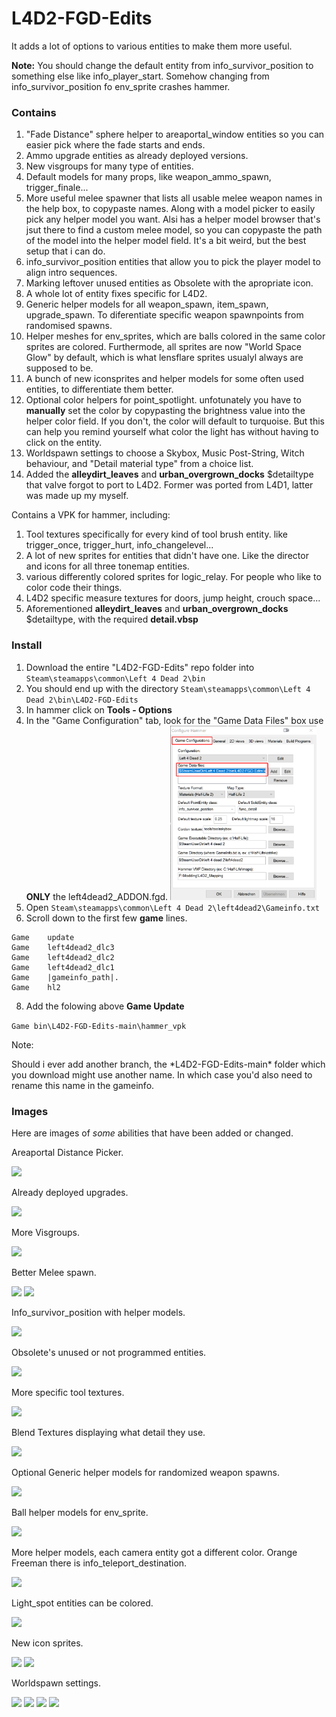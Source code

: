 # L4D2-FGD-Edits
It adds a lot of options to various entities to make them more useful.

**Note:** You should change the default entity from info_survivor_position to something else like info_player_start. Somehow changing from info_survivor_position fo env_sprite crashes hammer.

### Contains
1. "Fade Distance" sphere helper to areaportal_window entities so you can easier pick where the fade starts and ends.
2. Ammo upgrade entities as already deployed versions.
3. New visgroups for many type of entities.
4. Default models for many props, like weapon_ammo_spawn, trigger_finale...
5. More useful melee spawner that lists all usable melee weapon names in the help box, to copypaste names. Along with a model picker to easily pick any helper model you want. Alsi has a helper model browser that's jsut there to find a custom melee model, so you can copypaste the path of the model into the helper model field. It's a bit weird, but the best setup that i can do.
6. info_survivor_position entities that allow you to pick the player model to align intro sequences.
8. Marking leftover unused entities as Obsolete with the apropriate icon.
7. A whole lot of entity fixes specific for L4D2.
8. Generic helper models for all weapon_spawn, item_spawn, upgrade_spawn. To diferentiate specific weapon spawnpoints from randomised spawns.
9. Helper meshes for env_sprites, which are balls colored in the same color sprites are colored. Furthermode, all sprites are now "World Space Glow" by default, which is what lensflare sprites usualyl always are supposed to be.
10. A bunch of new iconsprites and helper models for some often used entities, to differentiate them better. 
11. Optional color helpers for point_spotlight. unfotunately you have to **manually** set the color by copypasting the brightness value into the helper color field. If you don't, the color will default to turquoise. But this can help you remind yourself what color the light has without having to click on the entity.
12. Worldspawn settings to choose a Skybox, Music Post-String, Witch behaviour, and "Detail material type" from a choice list.
13. Added the **alleydirt_leaves** and **urban_overgrown_docks** $detailtype that valve forgot to port to L4D2. Former was ported from L4D1, latter was made up my myself.

Contains a VPK for hammer, including:
1. Tool textures specifically for every kind of tool brush entity. like trigger_once, trigger_hurt, info_changelevel...
2. A lot of new sprites for entities that didn't have one. Like the director and icons for all three tonemap entities.
3. various differently colored sprites for logic_relay. For people who like to color code their things.
4. L4D2 specific measure textures for doors, jump height, crouch space...
5. Aforementioned **alleydirt_leaves** and **urban_overgrown_docks** $detailtype, with the required **detail.vbsp**

### Install
1. Download the entire "L4D2-FGD-Edits" repo folder into ```Steam\steamapps\common\Left 4 Dead 2\bin```
2. You should end up with the directory ```Steam\steamapps\common\Left 4 Dead 2\bin\L4D2-FGD-Edits```
3. In hammer click on **Tools - Options**
4. In the "Game Configuration" tab, look for the "Game Data Files" box use **ONLY** the left4dead2_ADDON.fgd. <img src="pictures/hammer_config.png" width=234/>
6. Open  ```Steam\steamapps\common\Left 4 Dead 2\left4dead2\Gameinfo.txt```
7. Scroll down to the first few **game** lines.
```
Game	update
Game	left4dead2_dlc3
Game	left4dead2_dlc2
Game	left4dead2_dlc1
Game	|gameinfo_path|.
Game	hl2
```

8. Add the folowing above **Game Update**

```Game	bin\L4D2-FGD-Edits-main\hammer_vpk```

<p>Note:</p>
Should i ever add another branch, the *L4D2-FGD-Edits-main* folder which you download might use another name. In which case you'd also need to rename this name in the gameinfo.

### Images
Here are images of *some* abilities that have been added or changed.
<p>Areaportal Distance Picker.</p>
<img src="pictures/areaportalwindow.gif"/>
<p>Already deployed upgrades.</p>
<img src="pictures/already_deployed_upgrades.png"/>
<p>More Visgroups.</p>
<img src="pictures/visgroups.png"/>
<p>Better Melee spawn.</p>
<img src="pictures/melee_spawn.png"/>
<img src="pictures/melee_spawn2.png"/>
<p>Info_survivor_position with helper models. </p>
<img src="pictures/info_survivor_position.png"/>
<p>Obsolete's unused or not programmed entities.</p>
<img src="pictures/Obsoleter.png"/>
<p>More specific tool textures.</p>
<img src="pictures/tooltextures.png"/>
<p>Blend Textures displaying what detail they use.</p>
<img src="pictures/blendtextures.jpg"/>
<p>Optional Generic helper models for randomized weapon spawns.</p>
<img src="pictures/generic_helpers.png"/>
<p>Ball helper models for env_sprite.</p>
<img src="pictures/sprite_ball.png"/>
<p>More helper models, each camera entity got a different color. Orange Freeman there is info_teleport_destination.</p>
<img src="pictures/helper_models.png"/>
<p>Light_spot entities can be colored.</p>
<img src="pictures/light_helper_color.png"/>
<p>New icon sprites.</p>
<img src="pictures/sprites.png"/>
<img src="pictures/relays.png"/>
<p>Worldspawn settings.</p>
<img src="pictures/witch_behaviour.jpg"/>
<img src="pictures/skybox_picker.jpg"/>
<img src="pictures/music_picker.jpg"/>
<img src="pictures/detail_picker.jpg"/>


















